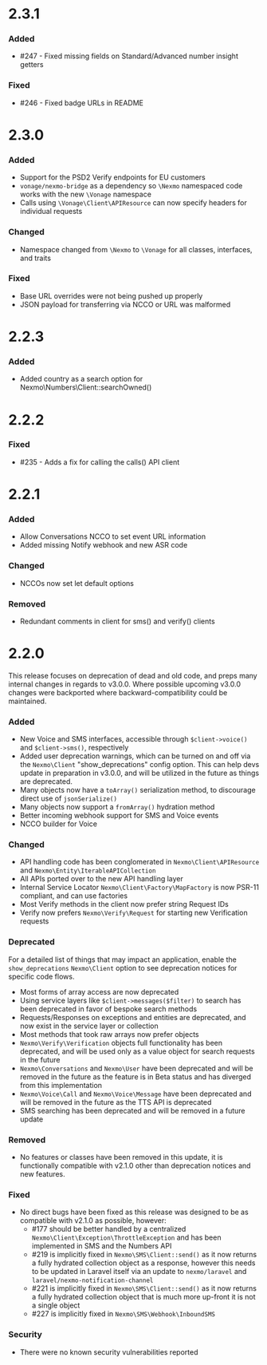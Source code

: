# 2.3.1

### Added

* #247 - Fixed missing fields on Standard/Advanced number insight getters

### Fixed

* #246 - Fixed badge URLs in README

# 2.3.0

### Added

* Support for the PSD2 Verify endpoints for EU customers
* `vonage/nexmo-bridge` as a dependency so `\Nexmo` namespaced code works with the new `\Vonage` namespace
* Calls using `\Vonage\Client\APIResource` can now specify headers for individual requests

### Changed

* Namespace changed from `\Nexmo` to `\Vonage` for all classes, interfaces, and traits

### Fixed

* Base URL overrides were not being pushed up properly
* JSON payload for transferring via NCCO or URL was malformed

# 2.2.3

### Added

* Added country as a search option for Nexmo\Numbers\Client::searchOwned()

# 2.2.2

### Fixed

* #235 - Adds a fix for calling the calls() API client

# 2.2.1

### Added

* Allow Conversations NCCO to set event URL information
* Added missing Notify webhook and new ASR code

### Changed

* NCCOs now set let default options

### Removed

* Redundant comments in client for sms() and verify() clients

# 2.2.0
This release focuses on deprecation of dead and old code, and preps many internal changes in regards to v3.0.0. Where possible upcoming v3.0.0 changes were backported where backward-compatibility could be maintained.

### Added

* New Voice and SMS interfaces, accessible through `$client->voice()` and `$client->sms()`, respectively
* Added user deprecation warnings, which can be turned on and off via the `Nexmo\Client` "show_deprecations" config option. This can help devs update in preparation in v3.0.0, and will be utilized in the future as things are deprecated.
* Many objects now have a `toArray()` serialization method, to discourage direct use of `jsonSerialize()`
* Many objects now support a `fromArray()` hydration method
* Better incoming webhook support for SMS and Voice events
* NCCO builder for Voice

### Changed

* API handling code has been conglomerated in `Nexmo\Client\APIResource` and `Nexmo\Entity\IterableAPICollection`
* All APIs ported over to the new API handling layer
* Internal Service Locator `Nexmo\Client\Factory\MapFactory` is now PSR-11 compliant, and can use factories
* Most Verify methods in the client now prefer string Request IDs
* Verify now prefers `Nexmo\Verify\Request` for starting new Verification requests

### Deprecated
For a detailed list of things that may impact an application, enable the `show_deprecations` `Nexmo\Client` option to see deprecation notices for specific code flows.

* Most forms of array access are now deprecated
* Using service layers like `$client->messages($filter)` to search has been deprecated in favor of bespoke search methods
* Requests/Responses on exceptions and entities are deprecated, and now exist in the service layer or collection
* Most methods that took raw arrays now prefer objects
* `Nexmo\Verify\Verification` objects full functionality has been deprecated, and will be used only as a value object for search requests in the future
* `Nexmo\Conversations` and `Nexmo\User` have been deprecated and will be removed in the future as the feature is in Beta status and has diverged from this implementation
* `Nexmo\Voice\Call` and `Nexmo\Voice\Message` have been deprecated and will be removed in the future as the TTS API is deprecated
* SMS searching has been deprecated and will be removed in a future update

### Removed
* No features or classes have been removed in this update, it is functionally compatible with v2.1.0 other than deprecation notices and new features.

### Fixed
* No direct bugs have been fixed as this release was designed to be as compatible with v2.1.0 as possible, however:
  * #177 should be better handled by a centralized `Nexmo\Client\Exception\ThrottleException` and has been implemented in SMS and the Numbers API
  * #219 is implicitly fixed in `Nexmo\SMS\Client::send()` as it now returns a fully hydrated collection object as a response, however this needs to be updated in Laravel itself via an update to `nexmo/laravel` and `laravel/nexmo-notification-channel `
  * #221 is implicitly fixed in `Nexmo\SMS\Client::send()` as it now returns a fully hydrated collection object that is much more up-front it is not a single object
  * #227 is implicitly fixed in `Nexmo\SMS\Webhook\InboundSMS`

### Security

* There were no known security vulnerabilities reported
